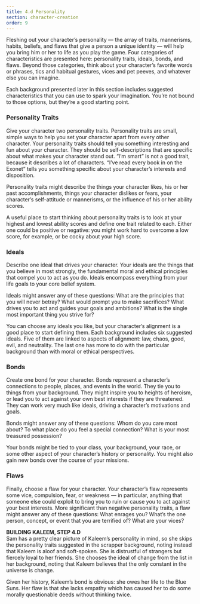 ```yaml
---
title: 4.d Personality
section: character-creation
order: 9
---
```

Fleshing out your character’s personality — the array of traits, mannerisms, habits, beliefs, and flaws that give a person
a unique identity — will help you bring him or her to life as you play the game. Four categories of characteristics are
presented here: personality traits, ideals, bonds, and flaws. Beyond those categories, think about your character’s
favorite words or phrases, tics and habitual gestures, vices and pet peeves, and whatever else you can imagine.

Each background presented later in this section includes suggested characteristics that you can use to spark your
imagination. You’re not bound to those options, but they’re a good starting point.

### Personality Traits
Give your character two personality traits. Personality traits are small, simple ways to help you set your character apart
from every other character. Your personality traits should tell you something interesting and fun about your character.
They should be self-descriptions that are specific about what makes your character stand out.
“I’m smart” is not a good trait, because it describes a lot of characters. “I’ve read every book in on the Exonet” tells
you something specific about your character’s interests and disposition.

Personality traits might describe the things your character likes, his or her past accomplishments, things your character
dislikes or fears, your character’s self-attitude or mannerisms, or the influence of his or her ability scores.

A useful place to start thinking about personality traits is to look at your highest and lowest ability scores and define
one trait related to each. Either one could be positive or negative: you might work hard to overcome a low score, for example,
or be cocky about your high score.

### Ideals
Describe one ideal that drives your character. Your ideals are the things that you believe in most strongly, the fundamental
moral and ethical principles that compel you to act as you do. Ideals encompass everything from your life goals to your core belief system.

Ideals might answer any of these questions: What are the principles that you will never betray? What would prompt you to
make sacrifices? What drives you to act and guides your goals and ambitions? What is the single most important thing you strive for?

You can choose any ideals you like, but your character’s alignment is a good place to start defining them. Each background
includes six suggested ideals. Five of them are linked to aspects of alignment: law, chaos, good, evil, and neutrality.
The last one has more to do with the particular background than with moral or ethical perspectives.

### Bonds
Create one bond for your character. Bonds represent a character’s connections to people, places, and events in the world.
They tie you to things from your background. They might inspire you to heights of heroism, or lead you to act against
your own best interests if they are threatened. They can work very much like ideals, driving a character’s motivations
and goals.

Bonds might answer any of these questions: Whom do you care most about? To what place do you feel a special connection?
What is your most treasured possession?

Your bonds might be tied to your class, your background, your race, or some other aspect of your character’s history or
personality. You might also gain new bonds over the course of your missions.

### Flaws
Finally, choose a flaw for your character. Your character’s flaw represents some vice, compulsion, fear, or weakness —
in particular, anything that someone else could exploit to bring you to ruin or cause you to act against your best interests.
More significant than negative personality traits, a flaw might answer any of these questions: What enrages you?
What’s the one person, concept, or event that you are terrified of? What are your vices?

<v-alert type="info" :value="true">
<strong>BUILDING KALEEM, STEP 4.D</strong><br>
Sam has a pretty clear picture of Kaleem’s personality in mind, so she skips the personality traits suggested in the scrapper
background, noting instead that Kaleem is aloof and soft-spoken. She is distrustful of strangers but fiercely loyal to her friends.
She chooses the ideal of change from the list in her background, noting that Kaleem believes that the only constant in the universe
is change.

Given her history, Kaleem’s bond is obvious: she owes her life to the Blue Suns. Her flaw is that she lacks empathy which
has caused her to do some morally questionable deeds without thinking twice.
</v-alert>

<source-reference pages="8-9, 34-35" source="basic"></source-reference>
